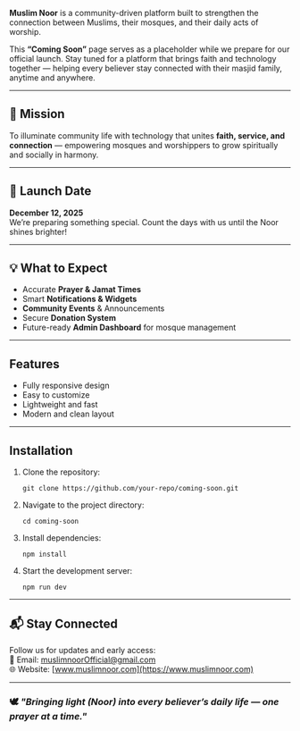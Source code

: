 **Muslim Noor** is a community-driven platform built to strengthen the connection between Muslims, their mosques, and their daily acts of worship.  

This **“Coming Soon”** page serves as a placeholder while we prepare for our official launch. Stay tuned for a platform that brings faith and technology together — helping every believer stay connected with their masjid family, anytime and anywhere.  

---

## 🌙 Mission
To illuminate community life with technology that unites **faith, service, and connection** — empowering mosques and worshippers to grow spiritually and socially in harmony.

---

## 🚀 Launch Date
**December 12, 2025**  
We’re preparing something special. Count the days with us until the Noor shines brighter!

---

## 💡 What to Expect
- Accurate **Prayer & Jamat Times**  
- Smart **Notifications & Widgets**  
- **Community Events** & Announcements  
- Secure **Donation System**  
- Future-ready **Admin Dashboard** for mosque management  

---

## Features

- Fully responsive design
- Easy to customize
- Lightweight and fast
- Modern and clean layout

---

## Installation

1. Clone the repository:
    ```
    git clone https://github.com/your-repo/coming-soon.git
    ```
2. Navigate to the project directory:
    ```
    cd coming-soon
    ```
3. Install dependencies:
    ```
    npm install
    ```
4. Start the development server:
    ```
    npm run dev
    ```

---

## 📬 Stay Connected
Follow us for updates and early access:  
📧 Email: muslimnoorOfficial@gmail.com  
🌐 Website: [www.muslimnoor.com](https://www.muslimnoor.com)  

---

### 🕊️ *"Bringing light (Noor) into every believer’s daily life — one prayer at a time."*
